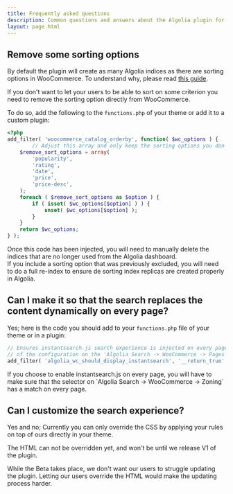 ```yaml
---
title: Frequently asked questions
description: Common questions and answers about the Algolia plugin for WooCommerce.
layout: page.html
---
```

## Remove some sorting options

By default the plugin will create as many Algolia indices as there are sorting options in WooCommerce. To understand why, please read [this guide](https://www.algolia.com/doc/guides/relevance/sorting/#multiple-sorting-strategies).

If you don't want to let your users to be able to sort on some criterion you need to remove the sorting option directly from WooCommerce.

To do so, add the following to the `functions.php` of your theme or add it to a custom plugin:

```php
<?php
add_filter( 'woocommerce_catalog_orderby', function( $wc_options ) {
		// Adjust this array and only keep the sorting options you don't want to keep.
    $remove_sort_options = array(
        'popularity',
        'rating',
        'date',
        'price',
        'price-desc',
    );
    foreach ( $remove_sort_options as $option ) {
        if ( isset( $wc_options[$option] ) ) {
            unset( $wc_options[$option] );
        }
    }
    return $wc_options;
} );
```

<div class="alert alert-warning">Once this code has been injected, you will need to manually delete the indices that are no longer used from the Algolia dashboard.</div>
<div class="alert alert-warning">If you include a sorting option that was previously excluded, you will need to do a full re-index to ensure de sorting index replicas are created properly in Algolia.</div>

## Can I make it so that the search replaces the content dynamically on every page?

Yes; here is the code you should add to your `functions.php` file of your theme or in a plugin:

```php
// Ensures instantsearch.js search experience is injected on every page regardless
// of the configuration on the 'Algolia Search -> WooCommerce -> Pages' admin page.
add_filter( 'algolia_wc_should_display_instantsearch', '__return_true' );
```

<div class="alert alert-info">If you choose to enable instantsearch.js on every page, you will have to make sure that the selector on `Algolia Search -> WooCommerce -> Zoning` has a match on every page.</div>

## Can I customize the search experience?

Yes and no; Currently you can only override the CSS by applying your rules on top of ours directly in your theme.

The HTML can not be overridden yet, and won't be until we release V1 of the plugin.

While the Beta takes place, we don't want our users to struggle updating the plugin. Letting our users override the HTML would make the updating process harder.









